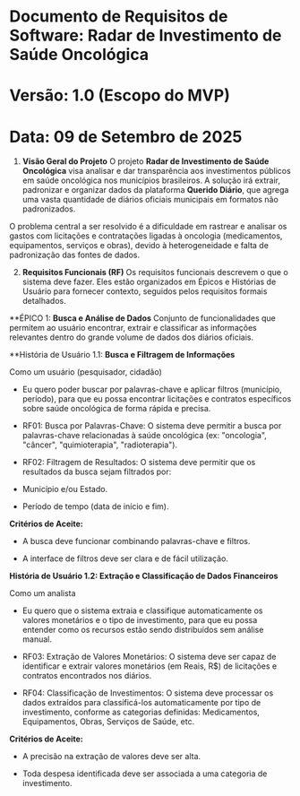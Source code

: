 # Documento de Requisitos de Software: Radar de Investimento de Saúde Oncológica
# Versão: 1.0 (Escopo do MVP)
# Data: 09 de Setembro de 2025

1. **Visão Geral do Projeto**
O projeto **Radar de Investimento de Saúde Oncológica** visa analisar e dar transparência aos investimentos públicos em saúde oncológica nos municípios brasileiros. A solução irá extrair, padronizar e organizar dados da plataforma **Querido Diário**, que agrega uma vasta quantidade de diários oficiais municipais em formatos não padronizados.

O problema central a ser resolvido é a dificuldade em rastrear e analisar os gastos com licitações e contratações ligadas à oncologia (medicamentos, equipamentos, serviços e obras), devido à heterogeneidade e falta de padronização das fontes de dados.

2. **Requisitos Funcionais (RF)**
Os requisitos funcionais descrevem o que o sistema deve fazer. Eles estão organizados em Épicos e Histórias de Usuário para fornecer contexto, seguidos pelos requisitos formais detalhados.

**ÉPICO 1: **Busca e Análise de Dados**
Conjunto de funcionalidades que permitem ao usuário encontrar, extrair e classificar as informações relevantes dentro do grande volume de dados dos diários oficiais.

**História de Usuário 1.1: **Busca e Filtragem de Informações**

Como um usuário (pesquisador, cidadão)

* Eu quero poder buscar por palavras-chave e aplicar filtros (município, período), para que eu possa encontrar licitações e contratos específicos sobre saúde oncológica de forma rápida e precisa.

* RF01: Busca por Palavras-Chave: O sistema deve permitir a busca por palavras-chave relacionadas à saúde oncológica (ex: "oncologia", "câncer", "quimioterapia", "radioterapia").

* RF02: Filtragem de Resultados: O sistema deve permitir que os resultados da busca sejam filtrados por:

* Município e/ou Estado.

* Período de tempo (data de início e fim).

**Critérios de Aceite:**

* A busca deve funcionar combinando palavras-chave e filtros.

* A interface de filtros deve ser clara e de fácil utilização.

**História de Usuário 1.2: Extração e Classificação de Dados Financeiros**

Como um analista

* Eu quero que o sistema extraia e classifique automaticamente os valores monetários e o tipo de investimento, para que eu possa entender como os recursos estão sendo distribuídos sem análise manual.

* RF03: Extração de Valores Monetários: O sistema deve ser capaz de identificar e extrair valores monetários (em Reais, R$) de licitações e contratos encontrados nos diários.

* RF04: Classificação de Investimentos: O sistema deve processar os dados extraídos para classificá-los automaticamente por tipo de investimento, conforme as categorias definidas: Medicamentos, Equipamentos, Obras, Serviços de Saúde, etc.

**Critérios de Aceite:**

* A precisão na extração de valores deve ser alta.

* Toda despesa identificada deve ser associada a uma categoria de investimento.